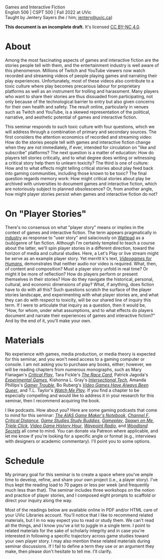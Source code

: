 Games and Interactive Fiction  
English 506 | CSPT 500 | Fall 2022 at UVic  
Taught by Jentery Sayers (he / him; jentery@uvic.ca)   

**This document is an incomplete draft.** It's licensed [CC BY-NC 4.0](https://creativecommons.org/licenses/by-nc/4.0/).

# About

Among the most fascinating aspects of games and interactive fiction are the stories people tell with them, and the entertainment industry is well aware of this phenomenon. Millions of Twitch and YouTube viewers now watch recorded and streaming videos of people playing games and narrating their play experiences. Unfortunately, most of these videos also contribute to a toxic culture where play becomes precarious labour for proprietary platforms as well as an instrument for trolling and harassment. Many players who want to share their stories are thus dissuaded from participating, not only because of the technological barrier to entry but also given concerns for their own health and safety. The result online, particularly in venues such as Twitch and YouTube, is a skewed representation of the political, narrative, and aesthetic potential of games and interactive fiction. 

This seminar responds to such toxic culture with four questions, which we will address through a combination of primary and secondary sources. The first considers the attention economics of recorded and streaming video: How do the stories people tell with games and interactive fiction change when they are not immediately, if ever, intended for circulation on "like and subscribe" platforms? The next question is a matter of education: How do players tell stories critically, and to what degree does writing or witnessing a critical story help them to unlearn toxicity? The third is one of culture: How and to what effects might telling critical stories about play feed back into gaming communities, including those known to be toxic? The final question regards memory work: How might critical stories about play be archived with universities to document games and interactive fiction, which are notoriously subject to planned obsolescence? Or, from another angle, how might player stories persist when games and interactive fiction do not? 

# On "Player Stories"

There's no consensus on what "player story" means or implies in the context of games and interactive fiction. The term appears pragmatically in [industry](https://blog.agilegamedevelopment.com/2020/04/player-stories.html) as response to "user story" and salaciously on [Wattpad](https://www.wattpad.com/stories/player) as a (sub)genre of fan fiction. Although I'm certainly tempted to teach a course about the latter, we'll spin player stories in a different direction, toward the horizon of media and cultural studies. Here, a Let's Play or live stream might be serve as an example player story. Yet merritt k's text, [*Videogames for Humans*](https://www.instarbooks.com/books/videogames-for-humans.html), demonstrates that neither audio nor video is required. What, then, of content and composition? Must a player story unfold in real time? Or might it be more of reflection? How do players perform or present themselves in their stories? How do they navigate the historical, personal, cultural, and economic dimensions of play? What, if anything, does fiction have to do with all this? Such questions scratch the surface of the player stories landscape, and experimenting with what player stories are, and what they can do with respect to toxicity, will be our shared line of inquiry this term. If I were to articulate that inquiry as a question, then it would be, "How, for whom, under what assumptions, and to what effects do players document and narrate their experiences of games and interactive fiction?" And by the end of it, you'll make your own. 

# Materials 

No experience with games, media production, or media theory is expected for this seminar, and you won't need access to a gaming computer or console. I am not asking you to purchase any books, either; however, we will be reading chapters from numerous monographs, such as Mary Flanagan's [*Critical Play*](https://mitpress.mit.edu/books/critical-play), Tara Fickle's [*The Race Card*](https://nyupress.org/9781479805952/the-race-card/), Patrick Jagoda's [*Experimental Games*](*https://press.uchicago.edu/ucp/books/book/chicago/E/bo38460558.html), Kishonna L. Gray's [*Intersectional Tech*](https://lsupress.org/books/detail/intersectional-tech/), Amanda Phillips's [*Gamer Trouble*](https://nyupress.org/9781479834921/gamer-trouble/), Bo Ruberg's [*Video Games Have Always Been Queer*](https://nyupress.org/9781479831036/video-games-have-always-been-queer/), and T.L. Taylor's [*Watch Me Play*](https://press.princeton.edu/books/paperback/9780691183558/watch-me-play). If you find a chapter to be especially compelling and would like to address it in your research for this seminar, then I recommend acquiring the book. 

I like podcasts. How about you? Here are some gaming podcasts that come to mind for this seminar: [*The AIAS Game Maker's Notebook*](https://www.interactive.org/Interviews/the_game_makers_notebook.asp), [*Channel F*](https://www.fanbyte.com/channel-f-fanbyte-podcast/), [*Critical Distance*](https://critical-distance.com/category/podcast/), [*Game Studies Study Buddies*](https://rangedtouch.com/game-studies-study-buddies/), [*Gameplay*](https://gameplay.co/), [*Spawn on Me*](https://www.fanbyte.com/spawn-on-me-podcast/), [*Triple Click*](https://maximumfun.org/podcasts/triple-click/), [*Video Game History Hour*](https://gamehistory.org/the-video-game-history-hour/), [*Waypoint Radio*](https://play.acast.com/s/vicegamingsnewpodcast), and [*Woodland Secrets*](http://woodlandsecrets.co/) all come to mind. You can donate via Patreon where applicable, and let me know if you're looking for a specific angle or format (e.g., interviews with designers or academic commentary). I'll point you to some options.

# Schedule

My primary goal for this seminar is to create a space where you've ample time to develop, refine, and share your own project (i.e., a player story). I've thus kept the reading load to 70 pages or less per week (and frequently much less than that). The seminar includes three workshops on the notion and practice of player stories, and I composed eight prompts to scaffold or direct your inquiry along the way.    

Most of the readings below are available online in PDF and/or HTML care of your UVic Libraries account. You'll notice that I like to recommend related materials, but I in no way expect you to read or study them. We can't read all the things, and I know you've a lot to juggle in a single term. I point to related materials for the sake of scholarly integrity and in case you're interested in following a specific trajectory across game studies toward your own player story. I may also mention these related materials during seminar discussions. If I fail to define a term they use or an argument they make, then please don't hesitate to tell me. I'll clarify.
